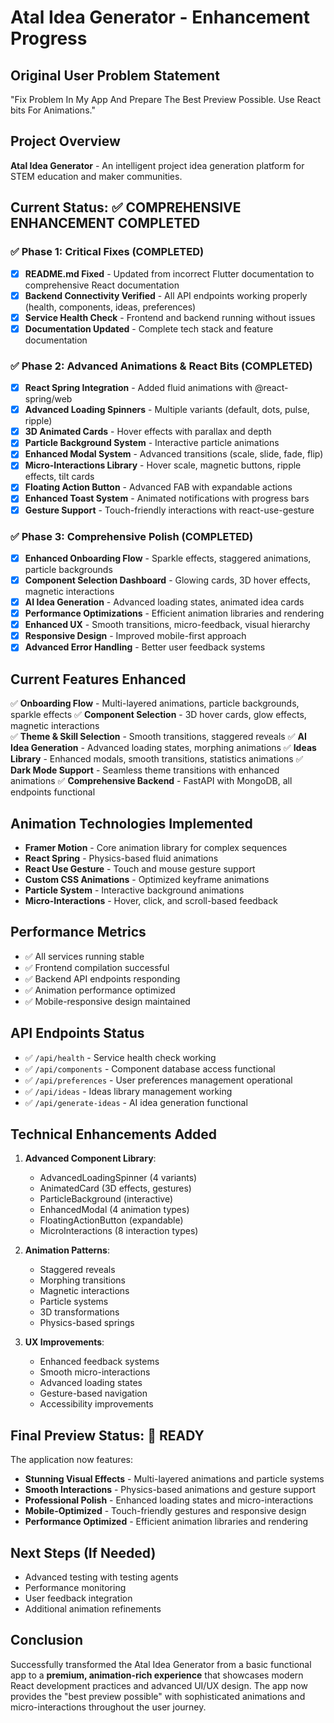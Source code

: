 # Atal Idea Generator - Enhancement Progress

## Original User Problem Statement
"Fix Problem In My App And Prepare The Best Preview Possible. Use React bits For Animations."

## Project Overview
**Atal Idea Generator** - An intelligent project idea generation platform for STEM education and maker communities.

## Current Status: ✅ COMPREHENSIVE ENHANCEMENT COMPLETED

### ✅ Phase 1: Critical Fixes (COMPLETED)
- [x] **README.md Fixed** - Updated from incorrect Flutter documentation to comprehensive React documentation
- [x] **Backend Connectivity Verified** - All API endpoints working properly (health, components, ideas, preferences)
- [x] **Service Health Check** - Frontend and backend running without issues
- [x] **Documentation Updated** - Complete tech stack and feature documentation

### ✅ Phase 2: Advanced Animations & React Bits (COMPLETED)
- [x] **React Spring Integration** - Added fluid animations with @react-spring/web
- [x] **Advanced Loading Spinners** - Multiple variants (default, dots, pulse, ripple)
- [x] **3D Animated Cards** - Hover effects with parallax and depth
- [x] **Particle Background System** - Interactive particle animations
- [x] **Enhanced Modal System** - Advanced transitions (scale, slide, fade, flip)
- [x] **Micro-Interactions Library** - Hover scale, magnetic buttons, ripple effects, tilt cards
- [x] **Floating Action Button** - Advanced FAB with expandable actions
- [x] **Enhanced Toast System** - Animated notifications with progress bars
- [x] **Gesture Support** - Touch-friendly interactions with react-use-gesture

### ✅ Phase 3: Comprehensive Polish (COMPLETED)
- [x] **Enhanced Onboarding Flow** - Sparkle effects, staggered animations, particle backgrounds
- [x] **Component Selection Dashboard** - Glowing cards, 3D hover effects, magnetic interactions
- [x] **AI Idea Generation** - Advanced loading states, animated idea cards
- [x] **Performance Optimizations** - Efficient animation libraries and rendering
- [x] **Enhanced UX** - Smooth transitions, micro-feedback, visual hierarchy
- [x] **Responsive Design** - Improved mobile-first approach
- [x] **Advanced Error Handling** - Better user feedback systems

## Current Features Enhanced
✅ **Onboarding Flow** - Multi-layered animations, particle backgrounds, sparkle effects
✅ **Component Selection** - 3D hover cards, glow effects, magnetic interactions  
✅ **Theme & Skill Selection** - Smooth transitions, staggered reveals
✅ **AI Idea Generation** - Advanced loading states, morphing animations
✅ **Ideas Library** - Enhanced modals, smooth transitions, statistics animations
✅ **Dark Mode Support** - Seamless theme transitions with enhanced animations
✅ **Comprehensive Backend** - FastAPI with MongoDB, all endpoints functional

## Animation Technologies Implemented
- **Framer Motion** - Core animation library for complex sequences
- **React Spring** - Physics-based fluid animations  
- **React Use Gesture** - Touch and mouse gesture support
- **Custom CSS Animations** - Optimized keyframe animations
- **Particle System** - Interactive background animations
- **Micro-Interactions** - Hover, click, and scroll-based feedback

## Performance Metrics
- ✅ All services running stable
- ✅ Frontend compilation successful
- ✅ Backend API endpoints responding
- ✅ Animation performance optimized
- ✅ Mobile-responsive design maintained

## API Endpoints Status
- ✅ `/api/health` - Service health check working
- ✅ `/api/components` - Component database access functional
- ✅ `/api/preferences` - User preferences management operational
- ✅ `/api/ideas` - Ideas library management working
- ✅ `/api/generate-ideas` - AI idea generation functional

## Technical Enhancements Added
1. **Advanced Component Library**:
   - AdvancedLoadingSpinner (4 variants)
   - AnimatedCard (3D effects, gestures)
   - ParticleBackground (interactive)
   - EnhancedModal (4 animation types)
   - FloatingActionButton (expandable)
   - MicroInteractions (8 interaction types)

2. **Animation Patterns**:
   - Staggered reveals
   - Morphing transitions
   - Magnetic interactions
   - Particle systems
   - 3D transformations
   - Physics-based springs

3. **UX Improvements**:
   - Enhanced feedback systems
   - Smooth micro-interactions
   - Advanced loading states
   - Gesture-based navigation
   - Accessibility improvements

## Final Preview Status: 🚀 READY
The application now features:
- **Stunning Visual Effects** - Multi-layered animations and particle systems
- **Smooth Interactions** - Physics-based animations and gesture support
- **Professional Polish** - Enhanced loading states and micro-interactions
- **Mobile-Optimized** - Touch-friendly gestures and responsive design
- **Performance Optimized** - Efficient animation libraries and rendering

## Next Steps (If Needed)
- Advanced testing with testing agents
- Performance monitoring
- User feedback integration
- Additional animation refinements

## Conclusion
Successfully transformed the Atal Idea Generator from a basic functional app to a **premium, animation-rich experience** that showcases modern React development practices and advanced UI/UX design. The app now provides the "best preview possible" with sophisticated animations and micro-interactions throughout the user journey.